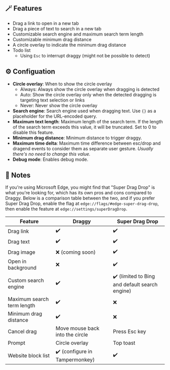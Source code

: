## 🪄 Features

- Drag a link to open in a new tab
- Drag a piece of text to search in a new tab
- Customizable search engine and maximum search term length
- Customizable minimum drag distance
- A circle overlay to indicate the minimum drag distance
- Todo list
    - Using `Esc` to interrupt draggy (might not be possible to detect)

## ⚙️ Configuation

- **Circle overlay**: When to show the circle overlay
    - Always: Always show the circle overlay when dragging is detected
    - Auto: Show the circle overlay only when the detected dragging is targeting text selection or links
    - Never: Never show the circle overlay
- **Search engine**: Search engine used when dragging text. Use `{}` as a placeholder for the URL-encoded query.
- **Maximum text length**: Maximum length of the search term. If the length of the search term exceeds this value, it will be truncated. Set to 0 to disable this feature.
- **Minimum drag distance**: Minimum distance to trigger draggy.
- **Maximum time delta**: Maximum time difference between esc/drop and dragend events to consider them as separate user gesture. *Usually there's no need to change this value.*
- **Debug mode**: Enables debug mode.

## 📃 Notes

If you're using Microsoft Edge, you might find that "Super Drag Drop" is what you're looking for, which has its own pros and cons compared to Draggy. Below is a comparison table between the two, and if you prefer Super Drag Drop, enable the flag at `edge://flags/#edge-super-drag-drop`, then enable the feature at `edge://settings/superDragDrop`.

| Feature | Draggy | Super Drag Drop |
| --- | --- | --- |
| Drag link | ✔️ | ✔️ |
| Drag text | ✔️ | ✔️ |
| Drag image | ❌ (coming soon) | ✔️ |
| Open in background | ❌ | ✔️ |
| Custom search engine | ✔️ | ✔️ (limited to Bing and default search engine) |
| Maximum search term length | ✔️ | ❌ |
| Minimum drag distance | ✔️ | ❌ |
| Cancel drag | Move mouse back into the circle | Press Esc key |
| Prompt | Circle overlay | Top toast |
| Website block list | ✔️ (configure in Tampermonkey) | ✔️ |
